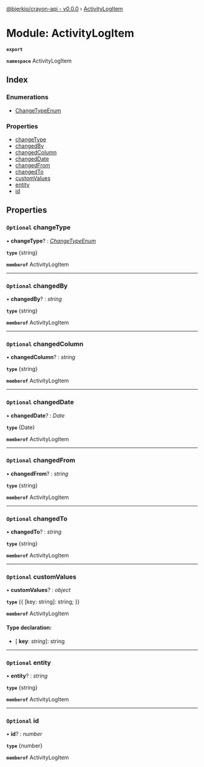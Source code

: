 [@bjerkio/crayon-api - v0.0.0](../README.md) › [ActivityLogItem](activitylogitem.md)

# Module: ActivityLogItem

**`export`** 

**`namespace`** ActivityLogItem

## Index

### Enumerations

* [ChangeTypeEnum](../enums/activitylogitem.changetypeenum.md)

### Properties

* [changeType](activitylogitem.md#optional-changetype)
* [changedBy](activitylogitem.md#optional-changedby)
* [changedColumn](activitylogitem.md#optional-changedcolumn)
* [changedDate](activitylogitem.md#optional-changeddate)
* [changedFrom](activitylogitem.md#optional-changedfrom)
* [changedTo](activitylogitem.md#optional-changedto)
* [customValues](activitylogitem.md#optional-customvalues)
* [entity](activitylogitem.md#optional-entity)
* [id](activitylogitem.md#optional-id)

## Properties

### `Optional` changeType

• **changeType**? : *[ChangeTypeEnum](../enums/activitylogitem.changetypeenum.md)*

**`type`** {string}

**`memberof`** ActivityLogItem

___

### `Optional` changedBy

• **changedBy**? : *string*

**`type`** {string}

**`memberof`** ActivityLogItem

___

### `Optional` changedColumn

• **changedColumn**? : *string*

**`type`** {string}

**`memberof`** ActivityLogItem

___

### `Optional` changedDate

• **changedDate**? : *Date*

**`type`** {Date}

**`memberof`** ActivityLogItem

___

### `Optional` changedFrom

• **changedFrom**? : *string*

**`type`** {string}

**`memberof`** ActivityLogItem

___

### `Optional` changedTo

• **changedTo**? : *string*

**`type`** {string}

**`memberof`** ActivityLogItem

___

### `Optional` customValues

• **customValues**? : *object*

**`type`** {{ [key: string]: string; }}

**`memberof`** ActivityLogItem

#### Type declaration:

* \[ **key**: *string*\]: string

___

### `Optional` entity

• **entity**? : *string*

**`type`** {string}

**`memberof`** ActivityLogItem

___

### `Optional` id

• **id**? : *number*

**`type`** {number}

**`memberof`** ActivityLogItem
